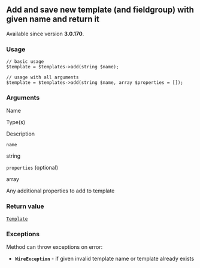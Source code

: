 Add and save new template (and fieldgroup) with given name and return it
------------------------------------------------------------------------

Available since version **3.0.170**.

### Usage

    // basic usage
    $template = $templates->add(string $name);
    
    // usage with all arguments
    $template = $templates->add(string $name, array $properties = []);

### Arguments

Name

Type(s)

Description

`name`

string

`properties` (optional)

array

Any additional properties to add to template

### Return value

[`Template`](/api/ref/template/)

### Exceptions

Method can throw exceptions on error:

*   **`WireException`** - if given invalid template name or template already exists
    

